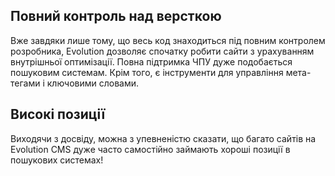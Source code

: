## Повний контроль над версткою ##
Вже завдяки лише тому, що весь код знаходиться під повним контролем розробника, Evolution дозволяє спочатку робити сайти з урахуванням внутрішньої оптимізації. Повна підтримка ЧПУ дуже подобається пошуковим системам. Крім того, є інструменти для управління мета-тегами і ключовими словами.

## Високі позиції ##
Виходячи з досвіду, можна з упевненістю сказати, що багато сайтів на Evolution CMS дуже часто самостійно займають хороші позиції в пошукових системах!